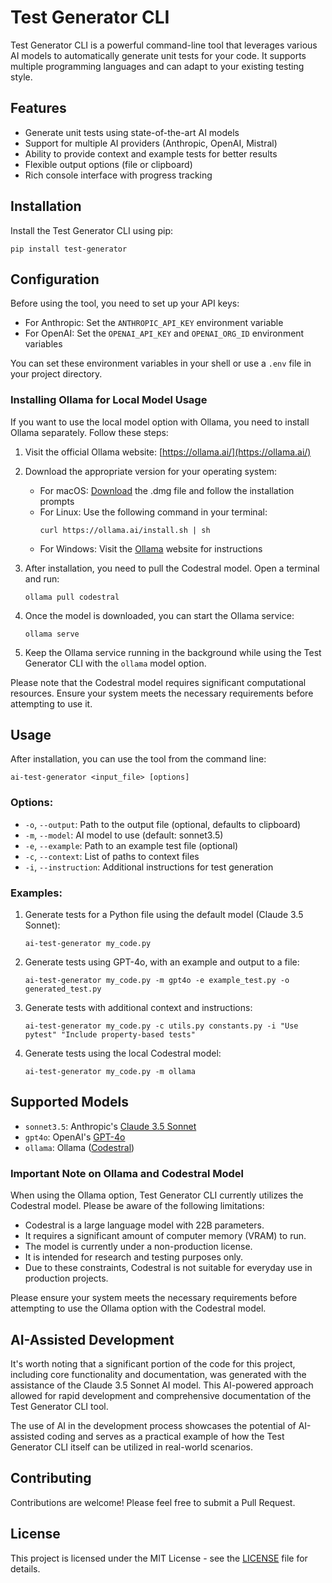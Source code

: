 # Test Generator CLI

Test Generator CLI is a powerful command-line tool that leverages various AI models to automatically generate unit tests for your code. It supports multiple programming languages and can adapt to your existing testing style.

## Features

- Generate unit tests using state-of-the-art AI models
- Support for multiple AI providers (Anthropic, OpenAI, Mistral)
- Ability to provide context and example tests for better results
- Flexible output options (file or clipboard)
- Rich console interface with progress tracking

## Installation

Install the Test Generator CLI using pip:

```
pip install test-generator
```

## Configuration

Before using the tool, you need to set up your API keys:

- For Anthropic: Set the `ANTHROPIC_API_KEY` environment variable
- For OpenAI: Set the `OPENAI_API_KEY` and `OPENAI_ORG_ID` environment variables

You can set these environment variables in your shell or use a `.env` file in your project directory.

### Installing Ollama for Local Model Usage

If you want to use the local model option with Ollama, you need to install Ollama separately. Follow these steps:

1. Visit the official Ollama website: [https://ollama.ai/](https://ollama.ai/)

2. Download the appropriate version for your operating system:
   - For macOS: [Download](https://ollama.com/download/mac) the .dmg file and follow the installation prompts
   - For Linux: Use the following command in your terminal:
     ```
     curl https://ollama.ai/install.sh | sh
     ```
   - For Windows: Visit the [Ollama](https://ollama.com/download/windows) website for instructions

3. After installation, you need to pull the Codestral model. Open a terminal and run:
   ```
   ollama pull codestral
   ```

4. Once the model is downloaded, you can start the Ollama service:
   ```
   ollama serve
   ```

5. Keep the Ollama service running in the background while using the Test Generator CLI with the `ollama` model option.

Please note that the Codestral model requires significant computational resources. Ensure your system meets the necessary requirements before attempting to use it.

## Usage

After installation, you can use the tool from the command line:

```
ai-test-generator <input_file> [options]
```

### Options:

- `-o`, `--output`: Path to the output file (optional, defaults to clipboard)
- `-m`, `--model`: AI model to use (default: sonnet3.5)
- `-e`, `--example`: Path to an example test file (optional)
- `-c`, `--context`: List of paths to context files
- `-i`, `--instruction`: Additional instructions for test generation

### Examples:

1. Generate tests for a Python file using the default model (Claude 3.5 Sonnet):
   ```
   ai-test-generator my_code.py
   ```

2. Generate tests using GPT-4o, with an example and output to a file:
   ```
   ai-test-generator my_code.py -m gpt4o -e example_test.py -o generated_test.py
   ```

3. Generate tests with additional context and instructions:
   ```
   ai-test-generator my_code.py -c utils.py constants.py -i "Use pytest" "Include property-based tests"
   ```

4. Generate tests using the local Codestral model:
   ```
   ai-test-generator my_code.py -m ollama
   ```

## Supported Models

- `sonnet3.5`: Anthropic's [Claude 3.5 Sonnet](https://www.anthropic.com/news/claude-3-5-sonnet)
- `gpt4o`: OpenAI's [GPT-4o](https://openai.com/index/hello-gpt-4o/) 
- `ollama`: Ollama ([Codestral](https://mistral.ai/news/codestral/))

### Important Note on Ollama and Codestral Model

When using the Ollama option, Test Generator CLI currently utilizes the Codestral model. Please be aware of the following limitations:

- Codestral is a large language model with 22B parameters.
- It requires a significant amount of computer memory (VRAM) to run.
- The model is currently under a non-production license.
- It is intended for research and testing purposes only.
- Due to these constraints, Codestral is not suitable for everyday use in production projects.

Please ensure your system meets the necessary requirements before attempting to use the Ollama option with the Codestral model.

## AI-Assisted Development

It's worth noting that a significant portion of the code for this project, including core functionality and documentation, was generated with the assistance of the Claude 3.5 Sonnet AI model. This AI-powered approach allowed for rapid development and comprehensive documentation of the Test Generator CLI tool.

The use of AI in the development process showcases the potential of AI-assisted coding and serves as a practical example of how the Test Generator CLI itself can be utilized in real-world scenarios.

## Contributing

Contributions are welcome! Please feel free to submit a Pull Request.

## License

This project is licensed under the MIT License - see the [LICENSE](LICENSE) file for details.